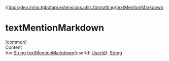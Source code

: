 //[docs](../../index.md)/[dev.inmo.tgbotapi.extensions.utils.formatting](index.md)/[textMentionMarkdown](text-mention-markdown.md)



# textMentionMarkdown  
[common]  
Content  
fun [String](https://kotlinlang.org/api/latest/jvm/stdlib/kotlin/-string/index.html).[textMentionMarkdown](text-mention-markdown.md)(userId: [UserId](../dev.inmo.tgbotapi.types/index.md#%5Bdev.inmo.tgbotapi.types%2FUserId%2F%2F%2FPointingToDeclaration%2F%5D%2FClasslikes%2F625018081)): [String](https://kotlinlang.org/api/latest/jvm/stdlib/kotlin/-string/index.html)  



